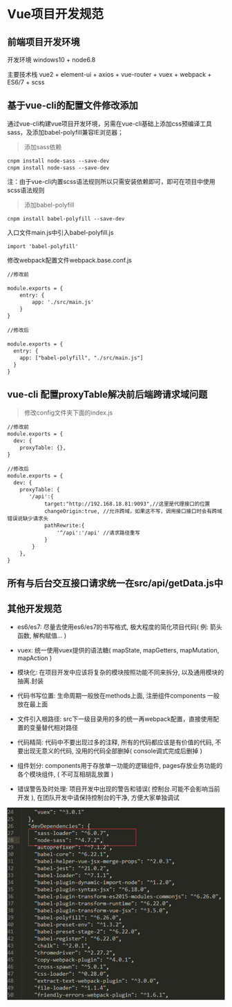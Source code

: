 # Vue项目开发规范

## 前端项目开发环境

开发环境 windows10 + node6.8

主要技术栈 vue2 + element-ui + axios + vue-router + vuex + webpack + ES6/7 + scss

## 基于vue-cli的配置文件修改添加

通过vue-cli构建vue项目开发环境，另需在vue-cli基础上添加css预编译工具sass，及添加babel-polyfill兼容IE浏览器；

> 添加sass依赖

```
cnpm install node-sass --save-dev
cnpm install node-sass --save-dev
```

注：由于vue-cli内置scss语法规则所以只需安装依赖即可，即可在项目中使用scss语法规则

>添加babel-polyfill

```
cnpm install babel-polyfill --save-dev
```

入口文件main.js中引入babel-polyfill.js

```
import 'babel-polyfill'
```

修改webpack配置文件webpack.base.conf.js

```
//修改前

module.exports = { 
	entry: { 
		app: './src/main.js' 
	} 
}

//修改后

module.exports = {
  entry: {
    app: ["babel-polyfill", "./src/main.js"]
  }
}
```

## vue-cli 配置proxyTable解决前后端跨请求域问题

>修改config文件夹下面的index.js

```
//修改前
module.exports = {
  dev: {
    proxyTable: {},
}

//修改后
module.exports = {
  dev: {
    proxyTable: {
       '/api':{
            target:"http://192.168.18.81:9093",//这里是代理接口的位置
            changeOrigin:true, //允许跨域，如果这不写，调用接口接口时会有跨域错误说缺少请求头
            pathRewrite:{
                '^/api':'/api' //请求路径重写
            }
        }
    },
}
```

## 所有与后台交互接口请求统一在src/api/getData.js中

## 其他开发规范

* es6/es7: 尽量去使用es6/es7的书写格式, 极大程度的简化项目代码( 例: 箭头函数, 解构赋值... )

* vuex: 统一使用vuex提供的语法糖( mapState,  mapGetters, mapMutation,  mapAction )

* 模块化: 在项目开发中应该将复杂的模块按照功能不同来拆分, 以及通用模块的抽离.封装

* 代码书写位置: 生命周期一般放在methods上面, 注册组件components 一般放在最上面

* 文件引入根路径: src下一级目录用的多的统一再webpack配置，直接使用配置的变量替代相对路径

* 代码精简: 代码中不要出现过多的注释, 所有的代码都应该是有价值的代码, 不要出现无意义的代码, 没用的代码全部删掉( console调式完成后删掉 )

* 组件划分: components用于存放单一功能的逻辑组件, pages存放业务功能的各个模块组件, ( 不可互相胡乱放置 )

* 错误警告及时处理: 项目开发中出现的警告和错误( 控制台.可能不会影响当前开发 ), 在团队开发中请保持控制台的干净, 方便大家单独调试


<img src="https://github.com/zhuzeliang/9client/blob/master/images/scss.png" />


